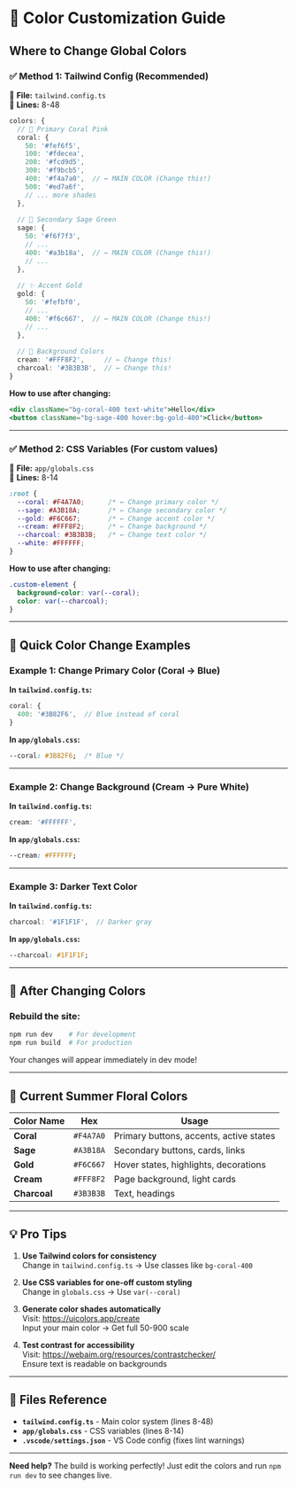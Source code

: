 # 🎨 Color Customization Guide

## Where to Change Global Colors

### ✅ **Method 1: Tailwind Config** (Recommended)
📁 **File:** `tailwind.config.ts`  
📍 **Lines:** 8-48

```typescript
colors: {
  // 🌸 Primary Coral Pink
  coral: {
    50: '#fef6f5',
    100: '#fdecea',
    200: '#fcd9d5',
    300: '#f9bcb5',
    400: '#f4a7a0',  // ← MAIN COLOR (Change this!)
    500: '#ed7a6f',
    // ... more shades
  },
  
  // 🌿 Secondary Sage Green
  sage: {
    50: '#f6f7f3',
    // ...
    400: '#a3b18a',  // ← MAIN COLOR (Change this!)
    // ...
  },
  
  // ✨ Accent Gold
  gold: {
    50: '#fefbf0',
    // ...
    400: '#f6c667',  // ← MAIN COLOR (Change this!)
    // ...
  },
  
  // 🎨 Background Colors
  cream: '#FFF8F2',     // ← Change this!
  charcoal: '#3B3B3B',  // ← Change this!
}
```

**How to use after changing:**
```jsx
<div className="bg-coral-400 text-white">Hello</div>
<button className="bg-sage-400 hover:bg-gold-400">Click</button>
```

---

### ✅ **Method 2: CSS Variables** (For custom values)
📁 **File:** `app/globals.css`  
📍 **Lines:** 8-14

```css
:root {
  --coral: #F4A7A0;      /* ← Change primary color */
  --sage: #A3B18A;       /* ← Change secondary color */
  --gold: #F6C667;       /* ← Change accent color */
  --cream: #FFF8F2;      /* ← Change background */
  --charcoal: #3B3B3B;   /* ← Change text color */
  --white: #FFFFFF;
}
```

**How to use after changing:**
```css
.custom-element {
  background-color: var(--coral);
  color: var(--charcoal);
}
```

---

## 🎯 Quick Color Change Examples

### Example 1: Change Primary Color (Coral → Blue)

**In `tailwind.config.ts`:**
```typescript
coral: {
  400: '#3B82F6',  // Blue instead of coral
}
```

**In `app/globals.css`:**
```css
--coral: #3B82F6;  /* Blue */
```

---

### Example 2: Change Background (Cream → Pure White)

**In `tailwind.config.ts`:**
```typescript
cream: '#FFFFFF',
```

**In `app/globals.css`:**
```css
--cream: #FFFFFF;
```

---

### Example 3: Darker Text Color

**In `tailwind.config.ts`:**
```typescript
charcoal: '#1F1F1F',  // Darker gray
```

**In `app/globals.css`:**
```css
--charcoal: #1F1F1F;
```

---

## 🔄 After Changing Colors

### **Rebuild the site:**
```bash
npm run dev    # For development
npm run build  # For production
```

Your changes will appear immediately in dev mode!

---

## 🎨 Current Summer Floral Colors

| Color Name | Hex | Usage |
|------------|-----|-------|
| **Coral** | `#F4A7A0` | Primary buttons, accents, active states |
| **Sage** | `#A3B18A` | Secondary buttons, cards, links |
| **Gold** | `#F6C667` | Hover states, highlights, decorations |
| **Cream** | `#FFF8F2` | Page background, light cards |
| **Charcoal** | `#3B3B3B` | Text, headings |

---

## 💡 Pro Tips

1. **Use Tailwind colors for consistency**  
   Change in `tailwind.config.ts` → Use classes like `bg-coral-400`

2. **Use CSS variables for one-off custom styling**  
   Change in `globals.css` → Use `var(--coral)`

3. **Generate color shades automatically**  
   Visit: https://uicolors.app/create  
   Input your main color → Get full 50-900 scale

4. **Test contrast for accessibility**  
   Visit: https://webaim.org/resources/contrastchecker/  
   Ensure text is readable on backgrounds

---

## 📁 Files Reference

- **`tailwind.config.ts`** - Main color system (lines 8-48)
- **`app/globals.css`** - CSS variables (lines 8-14)
- **`.vscode/settings.json`** - VS Code config (fixes lint warnings)

---

**Need help?** The build is working perfectly! Just edit the colors and run `npm run dev` to see changes live.
